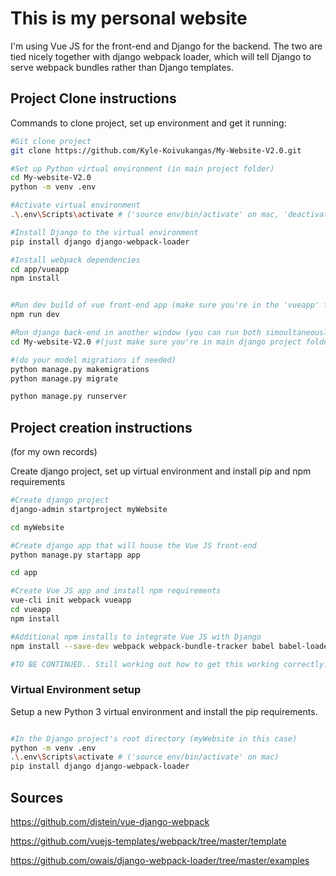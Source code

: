 # This is my personal website

I'm using Vue JS for the front-end and Django for the backend. The two are tied nicely together with django webpack loader, which will tell Django to serve webpack bundles rather than Django templates. 

## Project Clone instructions

Commands to clone project, set up environment and get it running:
```bash
#Git clone project
git clone https://github.com/Kyle-Koivukangas/My-Website-V2.0.git

#Set up Python virtual environment (in main project folder)
cd My-website-V2.0
python -m venv .env

#Activate virtual environment
.\.env\Scripts\activate # ('source env/bin/activate' on mac, 'deactivate' will deactivate the virtual env.)

#Install Django to the virtual environment
pip install django django-webpack-loader

#Install webpack dependencies
cd app/vueapp
npm install


#Run dev build of vue front-end app (make sure you're in the 'vueapp' folder)
npm run dev

#Run django back-end in another window (you can run both simoultaneously during development)
cd My-website-V2.0 #(just make sure you're in main django project folder)

#(do your model migrations if needed)
python manage.py makemigrations
python manage.py migrate

python manage.py runserver

```



## Project creation instructions 
(for my own records)

Create django project, set up virtual environment and install pip and npm requirements
```bash
#Create django project 
django-admin startproject myWebsite

cd myWebsite

#Create django app that will house the Vue JS front-end
python manage.py startapp app

cd app

#Create Vue JS app and install npm requirements
vue-cli init webpack vueapp
cd vueapp
npm install

#Additional npm installs to integrate Vue JS with Django
npm install --save-dev webpack webpack-bundle-tracker babel babel-loader

#TO BE CONTINUED.. Still working out how to get this working correctly...

```

### Virtual Environment setup
Setup a new Python 3 virtual environment and install the pip requirements.
```bash

#In the Django project's root directory (myWebsite in this case)
python -m venv .env
.\.env\Scripts\activate # ('source env/bin/activate' on mac)
pip install django django-webpack-loader

```



## Sources 

https://github.com/djstein/vue-django-webpack

https://github.com/vuejs-templates/webpack/tree/master/template

https://github.com/owais/django-webpack-loader/tree/master/examples

